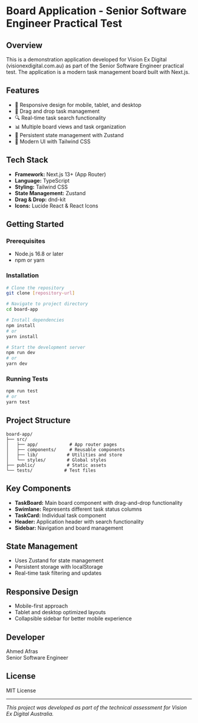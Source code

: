 # Board Application - Senior Software Engineer Practical Test

## Overview
This is a demonstration application developed for Vision Ex Digital (visionexdigital.com.au) as part of the Senior Software Engineer practical test. The application is a modern task management board built with Next.js.

## Features
- 📱 Responsive design for mobile, tablet, and desktop
- 🎯 Drag and drop task management
- 🔍 Real-time task search functionality
- 📊 Multiple board views and task organization
- 💾 Persistent state management with Zustand
- 🎨 Modern UI with Tailwind CSS

## Tech Stack
- **Framework:** Next.js 13+ (App Router)
- **Language:** TypeScript
- **Styling:** Tailwind CSS
- **State Management:** Zustand
- **Drag & Drop:** dnd-kit
- **Icons:** Lucide React & React Icons

## Getting Started

### Prerequisites
- Node.js 16.8 or later
- npm or yarn

### Installation
```bash
# Clone the repository
git clone [repository-url]

# Navigate to project directory
cd board-app

# Install dependencies
npm install
# or
yarn install

# Start the development server
npm run dev
# or
yarn dev
```

### Running Tests
```bash
npm run test
# or
yarn test
```

## Project Structure
```
board-app/
├── src/
│   ├── app/            # App router pages
│   ├── components/     # Reusable components
│   ├── lib/           # Utilities and store
│   └── styles/        # Global styles
├── public/            # Static assets
└── tests/            # Test files
```

## Key Components
- **TaskBoard:** Main board component with drag-and-drop functionality
- **Swimlane:** Represents different task status columns
- **TaskCard:** Individual task component
- **Header:** Application header with search functionality
- **Sidebar:** Navigation and board management

## State Management
- Uses Zustand for state management
- Persistent storage with localStorage
- Real-time task filtering and updates

## Responsive Design
- Mobile-first approach
- Tablet and desktop optimized layouts
- Collapsible sidebar for better mobile experience

## Developer
Ahmed Afras  
Senior Software Engineer

## License
MIT License

---
*This project was developed as part of the technical assessment for Vision Ex Digital Australia.*